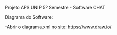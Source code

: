 Projeto APS UNIP 5º Semestre - Software CHAT

Diagrama do Software:

-Abrir o diagrama.xml no site: https://www.draw.io/
